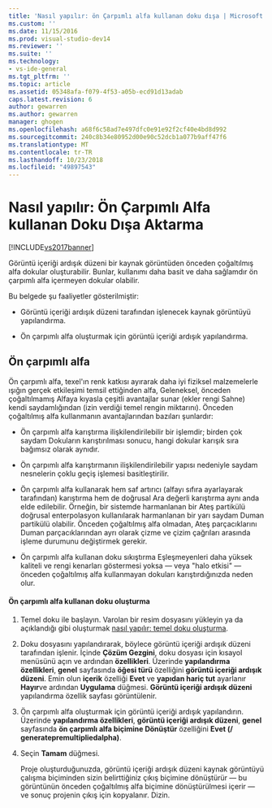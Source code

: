 ```yaml
---
title: 'Nasıl yapılır: ön Çarpımlı alfa kullanan doku dışa | Microsoft Docs'
ms.custom: ''
ms.date: 11/15/2016
ms.prod: visual-studio-dev14
ms.reviewer: ''
ms.suite: ''
ms.technology:
- vs-ide-general
ms.tgt_pltfrm: ''
ms.topic: article
ms.assetid: 05348afa-f079-4f53-a05b-ecd91d13adab
caps.latest.revision: 6
author: gewarren
ms.author: gewarren
manager: ghogen
ms.openlocfilehash: a68f6c58ad7e497dfc0e91e92f2cf40e4bd8d992
ms.sourcegitcommit: 240c8b34e80952d00e90c52dcb1a077b9aff47f6
ms.translationtype: MT
ms.contentlocale: tr-TR
ms.lasthandoff: 10/23/2018
ms.locfileid: "49897543"
---
```

# <a name="how-to-export-a-texture-that-has-premultiplied-alpha"></a>Nasıl yapılır: Ön Çarpımlı Alfa kullanan Doku Dışa Aktarma
[!INCLUDE[vs2017banner](../includes/vs2017banner.md)]

Görüntü içeriği ardışık düzeni bir kaynak görüntüden önceden çoğaltılmış alfa dokular oluşturabilir. Bunlar, kullanımı daha basit ve daha sağlamdır ön çarpımlı alfa içermeyen dokular olabilir.  
  
 Bu belgede şu faaliyetler gösterilmiştir:  
  
-   Görüntü içeriği ardışık düzeni tarafından işlenecek kaynak görüntüyü yapılandırma.  
  
-   Ön çarpımlı alfa oluşturmak için görüntü içeriği ardışık yapılandırma.  
  
## <a name="premultiplied-alpha"></a>Ön çarpımlı alfa  
 Ön çarpımlı alfa, texel'ın renk katkısı ayırarak daha iyi fiziksel malzemelerle ışığın gerçek etkileşimi temsil ettiğinden alfa, Geleneksel, önceden çoğaltılmamış Alfaya kıyasla çeşitli avantajlar sunar (ekler rengi Sahne) kendi saydamlığından (izin verdiği temel rengin miktarını). Önceden çoğaltılmış alfa kullanmanın avantajlarından bazıları şunlardır:  
  
-   Ön çarpımlı alfa karıştırma ilişkilendirilebilir bir işlemdir; birden çok saydam Dokuların karıştırılması sonucu, hangi dokular karışık sıra bağımsız olarak aynıdır.  
  
-   Ön çarpımlı alfa karıştırmanın ilişkilendirilebilir yapısı nedeniyle saydam nesnelerin çoklu geçiş işlemesi basitleştirilir.  
  
-   Ön çarpımlı alfa kullanarak hem saf artırıcı (alfayı sıfıra ayarlayarak tarafından) karıştırma hem de doğrusal Ara değerli karıştırma aynı anda elde edilebilir. Örneğin, bir sistemde harmanlanan bir Ateş partikülü doğrusal enterpolasyon kullanılarak harmanlanan bir yarı saydam Duman partikülü olabilir. Önceden çoğaltılmış alfa olmadan, Ateş parçacıklarını Duman parçacıklarından ayrı olarak çizme ve çizim çağrıları arasında işleme durumunu değiştirmek gerekir.  
  
-   Ön çarpımlı alfa kullanan doku sıkıştırma Eşleşmeyenleri daha yüksek kaliteli ve rengi kenarları göstermesi yoksa — veya "halo etkisi" — önceden çoğaltılmış alfa kullanmayan dokuları karıştırdığınızda neden olur.  
  
#### <a name="to-create-a-texture-that-uses-premultiplied-alpha"></a>Ön çarpımlı alfa kullanan doku oluşturma  
  
1. Temel doku ile başlayın. Varolan bir resim dosyasını yükleyin ya da açıklandığı gibi oluşturmak [nasıl yapılır: temel doku oluşturma](../designers/how-to-create-a-basic-texture.md).  
  
2. Doku dosyasını yapılandırarak, böylece görüntü içeriği ardışık düzeni tarafından işlenir. İçinde **Çözüm Gezgini**, doku dosyası için kısayol menüsünü açın ve ardından **özellikleri**. Üzerinde **yapılandırma özellikleri**, **genel** sayfasında **öğesi türü** özelliğini **görüntü içeriği ardışık düzeni**. Emin olun **içerik** özelliği **Evet** ve **yapıdan hariç tut** ayarlanır **Hayır**ve ardından  **Uygulama** düğmesi. **Görüntü içeriği ardışık düzeni** yapılandırma özellik sayfası görüntülenir.  
  
3. Ön çarpımlı alfa oluşturmak için görüntü içeriği ardışık yapılandırın. Üzerinde **yapılandırma özellikleri**, **görüntü içeriği ardışık düzeni**, **genel** sayfasında **ön çarpımlı alfa biçimine Dönüştür** özelliğini **Evet (/ generatepremultipliedalpha)**.  
  
4. Seçin **Tamam** düğmesi.  
  
   Proje oluşturduğunuzda, görüntü içeriği ardışık düzeni kaynak görüntüyü çalışma biçiminden sizin belirttiğiniz çıkış biçimine dönüştürür — bu görüntünün önceden çoğaltılmış alfa biçimine dönüştürülmesi içerir — ve sonuç projenin çıkış için kopyalanır. Dizin.



